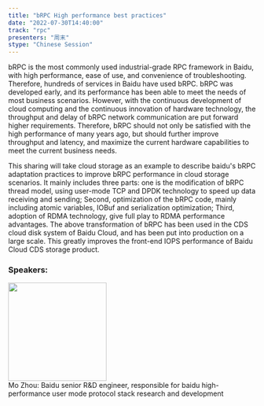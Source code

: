 ```yaml
---
title: "bRPC High performance best practices"
date: "2022-07-30T14:40:00"
track: "rpc"
presenters: "周末"
stype: "Chinese Session"
---
```


bRPC is the most commonly used industrial-grade RPC framework in Baidu, with high performance, ease of use, and convenience of troubleshooting. Therefore, hundreds of services in Baidu have used bRPC. bRPC was developed early, and its performance has been able to meet the needs of most business scenarios. However, with the continuous development of cloud computing and the continuous innovation of hardware technology, the throughput and delay of bRPC network communication are put forward higher requirements. Therefore, bRPC should not only be satisfied with the high performance of many years ago, but should further improve throughput and latency, and maximize the current hardware capabilities to meet the current business needs.

This sharing will take cloud storage as an example to describe baidu's bRPC adaptation practices to improve bRPC performance in cloud storage scenarios. It mainly includes three parts: one is the modification of bRPC thread model, using user-mode TCP and DPDK technology to speed up data receiving and sending; Second, optimization of the bRPC code, mainly including atomic variables, IOBuf and serialization optimization; Third, adoption of RDMA technology, give full play to RDMA performance advantages. The above transformation of bRPC has been used in the CDS cloud disk system of Baidu Cloud, and has been put into production on a large scale. This greatly improves the front-end IOPS performance of Baidu Cloud CDS storage product.

 ### Speakers: 
 <img src="images/speaker/1184.png" width="200" /><br>Mo Zhou: Baidu senior R&D engineer, responsible for baidu high-performance user mode protocol stack research and development

 

